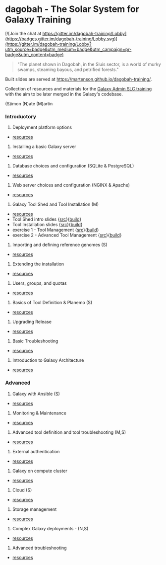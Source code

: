 # dagobah - The Solar System for Galaxy Training

[![Join the chat at https://gitter.im/dagobah-training/Lobby](https://badges.gitter.im/dagobah-training/Lobby.svg)](https://gitter.im/dagobah-training/Lobby?utm_source=badge&utm_medium=badge&utm_campaign=pr-badge&utm_content=badge)

> "The planet shown in Dagobah, in the Sluis sector, is a world of murky swamps, steaming bayous, and petrified forests."

Built slides are served at https://martenson.github.io/dagobah-training/.

Collection of resources and materials for the [Galaxy Admin SLC training](https://wiki.galaxyproject.org/Events/AdminTraining2016) with the aim to be later merged in the Galaxy's codebase.

(S)imon (N)ate (M)artin

### Introductory

1. Deployment platform options
  * [resources](intro/01-deployment-platforms/resources.md)
1. Installing a basic Galaxy server
  * [resources](intro/02-basic-server/resources.md)
1. Database choices and configuration (SQLite & PostgreSQL)
  * [resources](intro/03-databases/resources.md)
1. Web server choices and configuration (NGINX & Apache)
  * [resources](intro/04-web-servers/resources.md)
1. Galaxy Tool Shed and Tool Installation (M)
  * [resources](intro/05-tool-shed/resources.md)
  * Tool Shed intro slides {[src](intro/05-tool-shed/shed_intro.md)}{[build](https://remarkjs.com/remarkise?url=https://github.com/martenson/dagobah-training/blob/master/intro/05-tool-shed/shed_intro.md)}
  * Tool Installation slides {[src](intro/05-tool-shed/tool_installation.md)}{[build](https://remarkjs.com/remarkise?url=https://github.com/martenson/dagobah-training/blob/master/intro/05-tool-shed/tool_installation.md)}
  * exercise 1 - Tool Management {[src](intro/05-tool-shed/ex-01-tool-management.md)}{[build](https://remarkjs.com/remarkise?url=https://github.com/martenson/dagobah-training/blob/master/intro/05-tool-shed/ex-01-tool-management.md)}
  * exercise 2 - Advanced Tool Management {[src](intro/05-tool-shed/ex-02-tool-management-advanced.md)}{[build](https://remarkjs.com/remarkise?url=https://github.com/martenson/dagobah-training/blob/master/intro/05-tool-shed/ex-02-tool-management-advanced.md)}
1. Importing and defining reference genomes (S)
  * [resources](intro/06-reference-genomes/resources.md)
1. Extending the installation
  * [resources](intro/07-extending-installation/resources.md)
1. Users, groups, and quotas
  * [resources](intro/08-users-groups-quotas/resources.md)
1. Basics of Tool Definition & Planemo (S)
  * [resources](intro/09-tool-basics/resources.md)
1. Upgrading Release
  * [resources](intro/10-upgrading-release/resources.md)
1. Basic Troubleshooting
  * [resources](intro/11-basic-troubleshooting/resources.md)
1. Introduction to Galaxy Architecture
  * [resources](intro/12-architecture/resources.md)

### Advanced

1. Galaxy with Ansible (S)
  * [resources](advanced/001-ansible/resources.md)
1. Monitoring & Maintenance
  * [resources](advanced/002-monitoring-maintenance/resources.md)
1. Advanced tool definition and tool troubleshooting (M,S)
  * [resources](advanced/003-tools-advanced/resources.md)
1. External authentication
  * [resources](advanced/004-external-authentication/resources.md)
1. Galaxy on compute cluster
  * [resources](advanced/005-compute-cluster/resources.md)
1. Cloud (S)
  * [resources](advanced/006-cloud/resources.md)
1. Storage management
  * [resources](advanced/007-storage-management/resources.md)
1. Complex Galaxy deployments - (N,S)
  * [resources](advanced/008-main-galaxy/resources.md)
1. Advanced troubleshooting
  * [resources](advanced/009-advanced-troubleshooting/resources.md)
